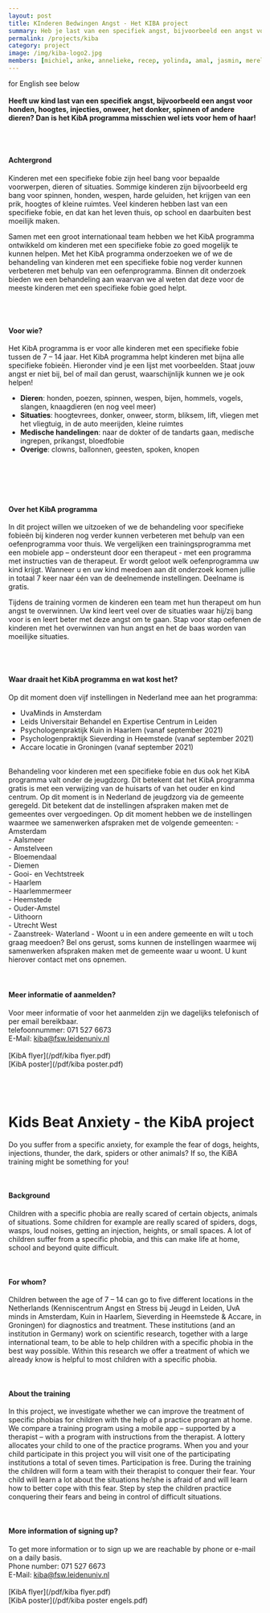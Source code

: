 ```yaml
---
layout: post
title: KInderen Bedwingen Angst - Het KIBA project
summary: Heb je last van een specifiek angst, bijvoorbeeld een angst voor honden, hoogtes, injecties, onweer, het donker, spinnen of andere dieren? Dan is de KIBA training misschien wel iets voor jou!
permalink: /projects/kiba
category: project
image: /img/kiba-logo2.jpg
members: [michiel, anke, annelieke, recep, yolinda, amal, jasmin, merel]
---
```


for English see below
<br>
<br>
<b>Heeft uw kind last van een specifiek angst, bijvoorbeeld een angst voor honden, hoogtes, injecties, onweer, het donker, spinnen of andere dieren? Dan is het KibA programma misschien wel iets voor hem of haar! </b>

<br>
<br>

#### Achtergrond
Kinderen met een specifieke fobie zijn heel bang voor bepaalde voorwerpen, dieren of situaties. Sommige kinderen zijn bijvoorbeeld erg bang voor spinnen, honden, wespen, harde geluiden, het krijgen van een prik, hoogtes of kleine ruimtes. Veel kinderen hebben last van een specifieke fobie, en dat kan het leven thuis, op school en daarbuiten best moeilijk maken. 
<br> 

Samen met een groot internationaal team hebben we het KibA programma ontwikkeld om kinderen met een specifieke fobie zo goed mogelijk te kunnen helpen. Met het KibA programma onderzoeken we of we de behandeling van kinderen met een specifieke fobie nog verder kunnen verbeteren met behulp van een oefenprogramma. Binnen dit onderzoek bieden we een behandeling aan waarvan we al weten dat deze voor de meeste kinderen met een specifieke fobie goed helpt.

<br> 
<br>


#### Voor wie?
Het KibA programma is er voor alle kinderen met een specifieke fobie tussen de 7 – 14 jaar. Het KibA programma helpt kinderen met bijna alle specifieke fobieën. Hieronder vind je een lijst met voorbeelden. Staat jouw angst er niet bij, bel of mail dan gerust, waarschijnlijk kunnen we je ook helpen! <br>

- <b> Dieren</b>: honden, poezen, spinnen, wespen, bijen, hommels, vogels, slangen, knaagdieren (en nog veel meer) <br>
- <b> Situaties</b>: hoogtevrees, donker, onweer, storm, bliksem, lift, vliegen met het vliegtuig, in de auto meerijden, kleine ruimtes <br>
- <b> Medische handelingen</b>: naar de dokter of de tandarts gaan, medische ingrepen, prikangst, bloedfobie <br>
- <b> Overige</b>: clowns, ballonnen, geesten, spoken, knopen
<br>
<br>
<br>
<br>


#### Over het KibA programma
In dit project willen we uitzoeken of we de behandeling voor specifieke fobieën bij kinderen nog verder kunnen verbeteren met behulp van een oefenprogramma voor thuis. We vergelijken een trainingsprogramma met een mobiele app – ondersteunt door een therapeut - met een programma met instructies van de therapeut. Er wordt geloot welk oefenprogramma uw kind krijgt. Wanneer u en uw kind meedoen aan dit onderzoek komen jullie in totaal 7 keer naar één van de deelnemende instellingen. Deelname is gratis.

Tijdens de training vormen de kinderen een team met hun therapeut om hun angst te overwinnen. Uw kind leert veel over de situaties waar hij/zij bang voor is en leert beter met deze angst om te gaan. Stap voor stap oefenen de kinderen met het overwinnen van hun angst en het de baas worden van moeilijke situaties. 

<br> 
<br>

#### Waar draait het KibA programma en wat kost het?
Op dit moment doen vijf instellingen in Nederland mee aan het programma:
- UvaMinds in Amsterdam <br>
- Leids Universitair Behandel en Expertise Centrum in Leiden <br>
- Psychologenpraktijk Kuin in Haarlem (vanaf september 2021)
- Psychologenpraktijk Sieverding in Heemstede (vanaf september 2021)
- Accare locatie in Groningen (vanaf september 2021)

<br>
Behandeling voor kinderen met een specifieke fobie en dus ook het KibA programma valt onder de jeugdzorg. Dit betekent dat het KibA programma gratis is met een verwijzing van de huisarts of van het ouder en kind centrum. Op dit moment is in Nederland de jeugdzorg via de gemeente geregeld. Dit betekent dat de instellingen afspraken maken met de gemeentes over vergoedingen. Op dit moment hebben we de instellingen waarmee we samenwerken afspraken met de volgende gemeenten:
- Amsterdam <br>
- Aalsmeer <br>
- Amstelveen <br> 
- Bloemendaal <br>
- Diemen <br>
- Gooi- en Vechtstreek <br>
- Haarlem <br>
- Haarlemmermeer <br>
- Heemstede <br>
- Ouder-Amstel <br>
- Uithoorn <br>
- Utrecht West<br>
- Zaanstreek- Waterland
- Woont u in een andere gemeente en wilt u toch graag meedoen? Bel ons gerust, soms kunnen de instellingen waarmee wij samenwerken afspraken maken met de gemeente waar u woont. U kunt hierover contact met ons opnemen.
<br>
<br>
<br>

#### Meer informatie of aanmelden?
Voor meer informatie of voor het aanmelden zijn we dagelijks telefonisch of per email bereikbaar. 
<br>
telefoonnummer: 071 527 6673
<br>
E-Mail: kiba@fsw.leidenuniv.nl
<br>
<br>
[KibA flyer](/pdf/kiba flyer.pdf) 
<br>
[KibA poster](/pdf/kiba poster.pdf)
<br>
<br>
<br>
<br>

# Kids Beat Anxiety - the KibA project
Do you suffer from a specific anxiety, for example the fear of dogs, heights, injections, thunder, the dark, spiders or other animals? If so, the KiBA training might be something for you!

<br>

#### Background
Children with a specific phobia are really scared of certain objects, animals of situations. Some children for example are really scared of spiders, dogs, wasps, loud noises, getting an injection, heights, or small spaces. A lot of children suffer from a specific phobia, and this can make life at home, school and beyond quite difficult.

<br> 

#### For whom?
Children between the age of 7 – 14 can go to five different locations in the Netherlands (Kenniscentrum Angst en Stress bij Jeugd in Leiden, UvA minds in Amsterdam, Kuin in Haarlem, Sieverding in Heemstede & Accare, in Groningen) for diagnostics and treatment. These institutions (and an institution in Germany) work on scientific research, together with a large international team, to be able to help children with a specific phobia in the best way possible. Within this research we offer a treatment of which we already know is helpful to most children with a specific phobia. 

<br> 


#### About the training
In this project, we investigate whether we can improve the treatment of specific phobias for children with the help of a practice program at home. We compare a training program using a mobile app – supported by a therapist – with a program with instructions from the therapist. A lottery allocates your child to one of the practice programs. When you and your child participate in this project you will visit one of the participating institutions a total of seven times. Participation is free.
During the training the children will form a team with their therapist to conquer their fear. Your child will learn a lot about the situations he/she is afraid of and will learn how to better cope with this fear. Step by step the children practice conquering their fears and being in control of difficult situations. 
 

<br> 

#### More information of signing up?
To get more information or to sign up we are reachable by phone or e-mail on a daily basis.
<br>
Phone number: 071 527 6673
<br>
E-Mail: kiba@fsw.leidenuniv.nl
<br>
<br>
[KibA flyer](/pdf/kiba flyer.pdf) 
<br>
[KibA poster](/pdf/kiba poster engels.pdf)
